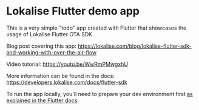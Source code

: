 # Lokalise Flutter demo app

This is a very simple "todo" app created with Flutter that showcases the usage of Lokalise Flutter OTA SDK.

Blog post covering this app: https://lokalise.com/blog/lokalise-flutter-sdk-and-working-with-over-the-air-flow

Video tutorial: https://youtu.be/WwRmPMwgxhU

More information can be found in the docs: https://developers.lokalise.com/docs/flutter-sdk

To run the app locally, you'll need to prepare your dev environment first [as explained in the Flutter docs](https://docs.flutter.dev/get-started/install).
